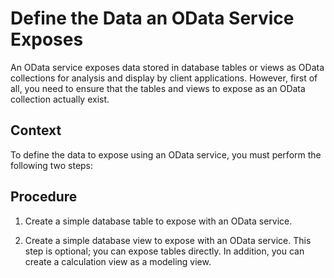 <!-- loioaa09986614454aa78d8abd17ce11eb52 -->

# Define the Data an OData Service Exposes

An OData service exposes data stored in database tables or views as OData collections for analysis and display by client applications. However, first of all, you need to ensure that the tables and views to expose as an OData collection actually exist.



## Context

To define the data to expose using an OData service, you must perform the following two steps:



## Procedure

1.  Create a simple database table to expose with an OData service.

2.  Create a simple database view to expose with an OData service. This step is optional; you can expose tables directly. In addition, you can create a calculation view as a modeling view.


